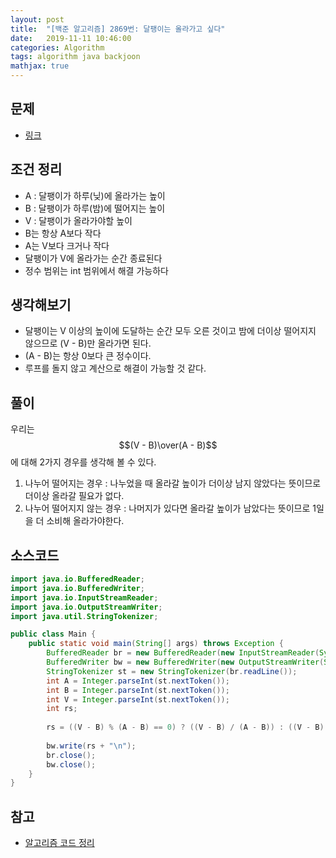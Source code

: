 ```yaml
---
layout: post
title:  "[백준 알고리즘] 2869번: 달팽이는 올라가고 싶다"
date:   2019-11-11 10:46:00
categories: Algorithm
tags: algorithm java backjoon
mathjax: true
---
```


## 문제
- [링크](https://www.acmicpc.net/problem/2869)

## 조건 정리
- A : 달팽이가 하루(닞)에 올라가는 높이
- B : 달팽이가 하루(밤)에 떨어지는 높이
- V : 달팽이가 올라가야할 높이
- B는 항상 A보다 작다
- A는 V보다 크거나 작다
- 달팽이가 V에 올라가는 순간 종료된다
- 정수 범위는 int 범위에서 해결 가능하다

## 생각해보기
- 달팽이는 V 이상의 높이에 도달하는 순간 모두 오른 것이고 밤에 더이상 떨어지지 않으므로 (V - B)만 올라가면 된다.
- (A - B)는 항상 0보다 큰 정수이다.
- 루프를 돌지 않고 계산으로 해결이 가능할 것 같다.

## 풀이
우리는 $$(V - B)\over(A - B)$$에 대해 2가지 경우를 생각해 볼 수 있다.
1. 나누어 떨어지는 경우 : 나누었을 때 올라갈 높이가 더이상 남지 않았다는 뜻이므로 더이상 올라갈 필요가 없다.
2. 나누어 떨어지지 않는 경우 : 나머지가 있다면 올라갈 높이가 남았다는 뜻이므로 1일을 더 소비해 올라가야한다.


## 소스코드
```java
import java.io.BufferedReader;
import java.io.BufferedWriter;
import java.io.InputStreamReader;
import java.io.OutputStreamWriter;
import java.util.StringTokenizer;

public class Main {
	public static void main(String[] args) throws Exception {
		BufferedReader br = new BufferedReader(new InputStreamReader(System.in));
		BufferedWriter bw = new BufferedWriter(new OutputStreamWriter(System.out));
		StringTokenizer st = new StringTokenizer(br.readLine());
		int A = Integer.parseInt(st.nextToken());
		int B = Integer.parseInt(st.nextToken());
		int V = Integer.parseInt(st.nextToken());
		int rs;
		
		rs = ((V - B) % (A - B) == 0) ? ((V - B) / (A - B)) : ((V - B) / (A - B)) + 1; 
		
		bw.write(rs + "\n");	
		br.close();
		bw.close();
	}
}
```

## 참고
- [알고리즘 코드 정리](https://github.com/ByoungJoonIm/Algorithm_Practice)
